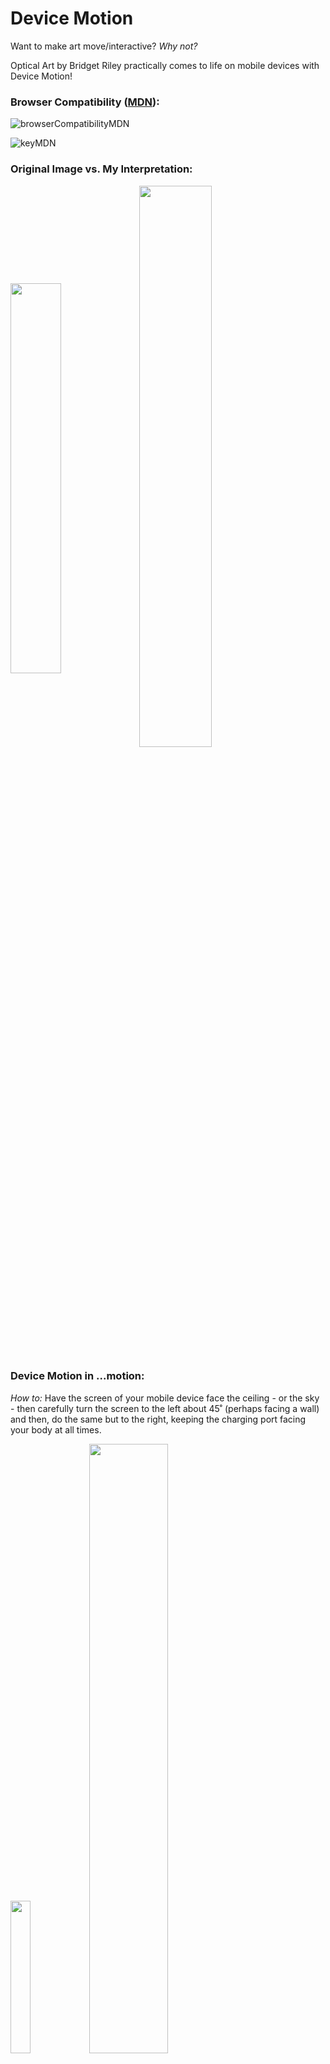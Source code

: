# Device Motion
Want to make art move/interactive? <i>Why not?</i>

Optical Art by Bridget Riley practically comes to life on mobile devices with Device Motion!
### Browser Compatibility (<a href="https://developer.mozilla.org/en-US/docs/Web/API/Window/devicemotion_event#browser_compatibility">MDN</a>):
![browserCompatibilityMDN](https://user-images.githubusercontent.com/70993217/224460875-d3707257-b66f-47d5-839a-44c1fc986044.png)

![keyMDN](https://user-images.githubusercontent.com/70993217/224460878-8c63f0f7-4368-4b2f-9650-3889217358f9.png)


### Original Image vs. My Interpretation:
<img align="center" src="https://d7hftxdivxxvm.cloudfront.net/?resize_to=fit&width=800&height=796&quality=80&src=https%3A%2F%2Fd32dm0rphc51dk.cloudfront.net%2FRkVf05cQRyyK5nWo5s8z1w%2Flarge.jpg" width="40%"/> <img align="center" src="https://webpage.pace.edu/zd79703n/homework/hw4/pic1.png" width="48%"/> 

### Device Motion in ...motion: 
<i>How to:</i> Have the screen of your mobile device face the ceiling - or the sky - then carefully turn the screen to the left about 45˚ (perhaps facing a wall) and then, do the same but to the right, keeping the charging port facing your body at all times.

<img src="https://media.giphy.com/media/X3fObwQG38spooLjYF/giphy.gif" width="25%"/><img src="https://dev.opera.com/articles/w3c-device-orientation-api/device-gamma.png" width="50%"/>
